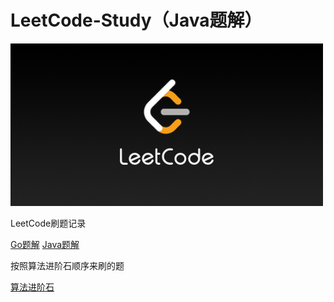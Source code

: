 # LeetCode-Study（Java题解）

![img](./editor/cn/doc/LeetCode-Study.png)

LeetCode刷题记录

[Go题解](https://github.com/paidx0/LeetCode-Study/tree/main)
[Java题解](https://github.com/paidx0/LeetCode-Study/tree/java)

按照算法进阶石顺序来刷的题

[算法进阶石](https://github.com/acm-clan/algorithm-stone)

